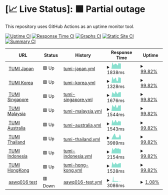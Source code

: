 # [📈 Live Status]: <!--live status--> **🟧 Partial outage**

This repository uses GitHub Actions as an uptime monitor tool.

[![Uptime CI](https://github.com/doquocvinh273/UptimeMonitoring/workflows/Uptime%20CI/badge.svg)](https://github.com/doquocvinh273/UptimeMonitoring/actions?query=workflow%3A%22Uptime+CI%22)
[![Response Time CI](https://github.com/doquocvinh273/UptimeMonitoring/workflows/Response%20Time%20CI/badge.svg)](https://github.com/doquocvinh273/UptimeMonitoring/actions?query=workflow%3A%22Response+Time+CI%22)
[![Graphs CI](https://github.com/doquocvinh273/UptimeMonitoring/workflows/Graphs%20CI/badge.svg)](https://github.com/doquocvinh273/UptimeMonitoring/actions?query=workflow%3A%22Graphs+CI%22)
[![Static Site CI](https://github.com/doquocvinh273/UptimeMonitoring/workflows/Static%20Site%20CI/badge.svg)](https://github.com/doquocvinh273/UptimeMonitoring/actions?query=workflow%3A%22Static+Site+CI%22)
[![Summary CI](https://github.com/doquocvinh273/UptimeMonitoring/workflows/Summary%20CI/badge.svg)](https://github.com/doquocvinh273/UptimeMonitoring/actions?query=workflow%3A%22Summary+CI%22)

<!--start: status pages-->
<!-- This summary is generated by Upptime (https://github.com/upptime/upptime) -->
<!-- Do not edit this manually, your changes will be overwritten -->
<!-- prettier-ignore -->
| URL | Status | History | Response Time | Uptime |
| --- | ------ | ------- | ------------- | ------ |
| <img alt="" src="https://icons.duckduckgo.com/ip3/www.tumi.co.jp.ico" height="13"> [TUMI Japan](https://www.tumi.co.jp) | 🟩 Up | [tumi-japan.yml](https://github.com/doquocvinh273/UptimeMonitoring/commits/HEAD/history/tumi-japan.yml) | <details><summary><img alt="Response time graph" src="./graphs/tumi-japan/response-time-week.png" height="20"> 1838ms</summary><br><a href="https://doquocvinh273.github.io/UptimeMonitoring/history/tumi-japan"><img alt="Response time 1872" src="https://img.shields.io/endpoint?url=https%3A%2F%2Fraw.githubusercontent.com%2Fdoquocvinh273%2FUptimeMonitoring%2FHEAD%2Fapi%2Ftumi-japan%2Fresponse-time.json"></a><br><a href="https://doquocvinh273.github.io/UptimeMonitoring/history/tumi-japan"><img alt="24-hour response time 1821" src="https://img.shields.io/endpoint?url=https%3A%2F%2Fraw.githubusercontent.com%2Fdoquocvinh273%2FUptimeMonitoring%2FHEAD%2Fapi%2Ftumi-japan%2Fresponse-time-day.json"></a><br><a href="https://doquocvinh273.github.io/UptimeMonitoring/history/tumi-japan"><img alt="7-day response time 1838" src="https://img.shields.io/endpoint?url=https%3A%2F%2Fraw.githubusercontent.com%2Fdoquocvinh273%2FUptimeMonitoring%2FHEAD%2Fapi%2Ftumi-japan%2Fresponse-time-week.json"></a><br><a href="https://doquocvinh273.github.io/UptimeMonitoring/history/tumi-japan"><img alt="30-day response time 1998" src="https://img.shields.io/endpoint?url=https%3A%2F%2Fraw.githubusercontent.com%2Fdoquocvinh273%2FUptimeMonitoring%2FHEAD%2Fapi%2Ftumi-japan%2Fresponse-time-month.json"></a><br><a href="https://doquocvinh273.github.io/UptimeMonitoring/history/tumi-japan"><img alt="1-year response time 1872" src="https://img.shields.io/endpoint?url=https%3A%2F%2Fraw.githubusercontent.com%2Fdoquocvinh273%2FUptimeMonitoring%2FHEAD%2Fapi%2Ftumi-japan%2Fresponse-time-year.json"></a></details> | <details><summary><a href="https://doquocvinh273.github.io/UptimeMonitoring/history/tumi-japan">99.82%</a></summary><a href="https://doquocvinh273.github.io/UptimeMonitoring/history/tumi-japan"><img alt="All-time uptime 99.89%" src="https://img.shields.io/endpoint?url=https%3A%2F%2Fraw.githubusercontent.com%2Fdoquocvinh273%2FUptimeMonitoring%2FHEAD%2Fapi%2Ftumi-japan%2Fuptime.json"></a><br><a href="https://doquocvinh273.github.io/UptimeMonitoring/history/tumi-japan"><img alt="24-hour uptime 100.00%" src="https://img.shields.io/endpoint?url=https%3A%2F%2Fraw.githubusercontent.com%2Fdoquocvinh273%2FUptimeMonitoring%2FHEAD%2Fapi%2Ftumi-japan%2Fuptime-day.json"></a><br><a href="https://doquocvinh273.github.io/UptimeMonitoring/history/tumi-japan"><img alt="7-day uptime 99.82%" src="https://img.shields.io/endpoint?url=https%3A%2F%2Fraw.githubusercontent.com%2Fdoquocvinh273%2FUptimeMonitoring%2FHEAD%2Fapi%2Ftumi-japan%2Fuptime-week.json"></a><br><a href="https://doquocvinh273.github.io/UptimeMonitoring/history/tumi-japan"><img alt="30-day uptime 99.83%" src="https://img.shields.io/endpoint?url=https%3A%2F%2Fraw.githubusercontent.com%2Fdoquocvinh273%2FUptimeMonitoring%2FHEAD%2Fapi%2Ftumi-japan%2Fuptime-month.json"></a><br><a href="https://doquocvinh273.github.io/UptimeMonitoring/history/tumi-japan"><img alt="1-year uptime 99.89%" src="https://img.shields.io/endpoint?url=https%3A%2F%2Fraw.githubusercontent.com%2Fdoquocvinh273%2FUptimeMonitoring%2FHEAD%2Fapi%2Ftumi-japan%2Fuptime-year.json"></a></details>
| <img alt="" src="https://icons.duckduckgo.com/ip3/www.tumi.co.kr.ico" height="13"> [TUMI Korea](https://www.tumi.co.kr) | 🟩 Up | [tumi-korea.yml](https://github.com/doquocvinh273/UptimeMonitoring/commits/HEAD/history/tumi-korea.yml) | <details><summary><img alt="Response time graph" src="./graphs/tumi-korea/response-time-week.png" height="20"> 1328ms</summary><br><a href="https://doquocvinh273.github.io/UptimeMonitoring/history/tumi-korea"><img alt="Response time 1593" src="https://img.shields.io/endpoint?url=https%3A%2F%2Fraw.githubusercontent.com%2Fdoquocvinh273%2FUptimeMonitoring%2FHEAD%2Fapi%2Ftumi-korea%2Fresponse-time.json"></a><br><a href="https://doquocvinh273.github.io/UptimeMonitoring/history/tumi-korea"><img alt="24-hour response time 1809" src="https://img.shields.io/endpoint?url=https%3A%2F%2Fraw.githubusercontent.com%2Fdoquocvinh273%2FUptimeMonitoring%2FHEAD%2Fapi%2Ftumi-korea%2Fresponse-time-day.json"></a><br><a href="https://doquocvinh273.github.io/UptimeMonitoring/history/tumi-korea"><img alt="7-day response time 1328" src="https://img.shields.io/endpoint?url=https%3A%2F%2Fraw.githubusercontent.com%2Fdoquocvinh273%2FUptimeMonitoring%2FHEAD%2Fapi%2Ftumi-korea%2Fresponse-time-week.json"></a><br><a href="https://doquocvinh273.github.io/UptimeMonitoring/history/tumi-korea"><img alt="30-day response time 1551" src="https://img.shields.io/endpoint?url=https%3A%2F%2Fraw.githubusercontent.com%2Fdoquocvinh273%2FUptimeMonitoring%2FHEAD%2Fapi%2Ftumi-korea%2Fresponse-time-month.json"></a><br><a href="https://doquocvinh273.github.io/UptimeMonitoring/history/tumi-korea"><img alt="1-year response time 1593" src="https://img.shields.io/endpoint?url=https%3A%2F%2Fraw.githubusercontent.com%2Fdoquocvinh273%2FUptimeMonitoring%2FHEAD%2Fapi%2Ftumi-korea%2Fresponse-time-year.json"></a></details> | <details><summary><a href="https://doquocvinh273.github.io/UptimeMonitoring/history/tumi-korea">99.82%</a></summary><a href="https://doquocvinh273.github.io/UptimeMonitoring/history/tumi-korea"><img alt="All-time uptime 99.92%" src="https://img.shields.io/endpoint?url=https%3A%2F%2Fraw.githubusercontent.com%2Fdoquocvinh273%2FUptimeMonitoring%2FHEAD%2Fapi%2Ftumi-korea%2Fuptime.json"></a><br><a href="https://doquocvinh273.github.io/UptimeMonitoring/history/tumi-korea"><img alt="24-hour uptime 100.00%" src="https://img.shields.io/endpoint?url=https%3A%2F%2Fraw.githubusercontent.com%2Fdoquocvinh273%2FUptimeMonitoring%2FHEAD%2Fapi%2Ftumi-korea%2Fuptime-day.json"></a><br><a href="https://doquocvinh273.github.io/UptimeMonitoring/history/tumi-korea"><img alt="7-day uptime 99.82%" src="https://img.shields.io/endpoint?url=https%3A%2F%2Fraw.githubusercontent.com%2Fdoquocvinh273%2FUptimeMonitoring%2FHEAD%2Fapi%2Ftumi-korea%2Fuptime-week.json"></a><br><a href="https://doquocvinh273.github.io/UptimeMonitoring/history/tumi-korea"><img alt="30-day uptime 99.83%" src="https://img.shields.io/endpoint?url=https%3A%2F%2Fraw.githubusercontent.com%2Fdoquocvinh273%2FUptimeMonitoring%2FHEAD%2Fapi%2Ftumi-korea%2Fuptime-month.json"></a><br><a href="https://doquocvinh273.github.io/UptimeMonitoring/history/tumi-korea"><img alt="1-year uptime 99.92%" src="https://img.shields.io/endpoint?url=https%3A%2F%2Fraw.githubusercontent.com%2Fdoquocvinh273%2FUptimeMonitoring%2FHEAD%2Fapi%2Ftumi-korea%2Fuptime-year.json"></a></details>
| <img alt="" src="https://icons.duckduckgo.com/ip3/www.tumi.sg.ico" height="13"> [TUMI Singapore](https://www.tumi.sg) | 🟩 Up | [tumi-singapore.yml](https://github.com/doquocvinh273/UptimeMonitoring/commits/HEAD/history/tumi-singapore.yml) | <details><summary><img alt="Response time graph" src="./graphs/tumi-singapore/response-time-week.png" height="20"> 1676ms</summary><br><a href="https://doquocvinh273.github.io/UptimeMonitoring/history/tumi-singapore"><img alt="Response time 1704" src="https://img.shields.io/endpoint?url=https%3A%2F%2Fraw.githubusercontent.com%2Fdoquocvinh273%2FUptimeMonitoring%2FHEAD%2Fapi%2Ftumi-singapore%2Fresponse-time.json"></a><br><a href="https://doquocvinh273.github.io/UptimeMonitoring/history/tumi-singapore"><img alt="24-hour response time 2014" src="https://img.shields.io/endpoint?url=https%3A%2F%2Fraw.githubusercontent.com%2Fdoquocvinh273%2FUptimeMonitoring%2FHEAD%2Fapi%2Ftumi-singapore%2Fresponse-time-day.json"></a><br><a href="https://doquocvinh273.github.io/UptimeMonitoring/history/tumi-singapore"><img alt="7-day response time 1676" src="https://img.shields.io/endpoint?url=https%3A%2F%2Fraw.githubusercontent.com%2Fdoquocvinh273%2FUptimeMonitoring%2FHEAD%2Fapi%2Ftumi-singapore%2Fresponse-time-week.json"></a><br><a href="https://doquocvinh273.github.io/UptimeMonitoring/history/tumi-singapore"><img alt="30-day response time 1755" src="https://img.shields.io/endpoint?url=https%3A%2F%2Fraw.githubusercontent.com%2Fdoquocvinh273%2FUptimeMonitoring%2FHEAD%2Fapi%2Ftumi-singapore%2Fresponse-time-month.json"></a><br><a href="https://doquocvinh273.github.io/UptimeMonitoring/history/tumi-singapore"><img alt="1-year response time 1704" src="https://img.shields.io/endpoint?url=https%3A%2F%2Fraw.githubusercontent.com%2Fdoquocvinh273%2FUptimeMonitoring%2FHEAD%2Fapi%2Ftumi-singapore%2Fresponse-time-year.json"></a></details> | <details><summary><a href="https://doquocvinh273.github.io/UptimeMonitoring/history/tumi-singapore">99.82%</a></summary><a href="https://doquocvinh273.github.io/UptimeMonitoring/history/tumi-singapore"><img alt="All-time uptime 99.92%" src="https://img.shields.io/endpoint?url=https%3A%2F%2Fraw.githubusercontent.com%2Fdoquocvinh273%2FUptimeMonitoring%2FHEAD%2Fapi%2Ftumi-singapore%2Fuptime.json"></a><br><a href="https://doquocvinh273.github.io/UptimeMonitoring/history/tumi-singapore"><img alt="24-hour uptime 100.00%" src="https://img.shields.io/endpoint?url=https%3A%2F%2Fraw.githubusercontent.com%2Fdoquocvinh273%2FUptimeMonitoring%2FHEAD%2Fapi%2Ftumi-singapore%2Fuptime-day.json"></a><br><a href="https://doquocvinh273.github.io/UptimeMonitoring/history/tumi-singapore"><img alt="7-day uptime 99.82%" src="https://img.shields.io/endpoint?url=https%3A%2F%2Fraw.githubusercontent.com%2Fdoquocvinh273%2FUptimeMonitoring%2FHEAD%2Fapi%2Ftumi-singapore%2Fuptime-week.json"></a><br><a href="https://doquocvinh273.github.io/UptimeMonitoring/history/tumi-singapore"><img alt="30-day uptime 99.83%" src="https://img.shields.io/endpoint?url=https%3A%2F%2Fraw.githubusercontent.com%2Fdoquocvinh273%2FUptimeMonitoring%2FHEAD%2Fapi%2Ftumi-singapore%2Fuptime-month.json"></a><br><a href="https://doquocvinh273.github.io/UptimeMonitoring/history/tumi-singapore"><img alt="1-year uptime 99.92%" src="https://img.shields.io/endpoint?url=https%3A%2F%2Fraw.githubusercontent.com%2Fdoquocvinh273%2FUptimeMonitoring%2FHEAD%2Fapi%2Ftumi-singapore%2Fuptime-year.json"></a></details>
| <img alt="" src="https://icons.duckduckgo.com/ip3/www.tumi.my.ico" height="13"> [TUMI Malaysia](https://www.tumi.my) | 🟩 Up | [tumi-malaysia.yml](https://github.com/doquocvinh273/UptimeMonitoring/commits/HEAD/history/tumi-malaysia.yml) | <details><summary><img alt="Response time graph" src="./graphs/tumi-malaysia/response-time-week.png" height="20"> 1544ms</summary><br><a href="https://doquocvinh273.github.io/UptimeMonitoring/history/tumi-malaysia"><img alt="Response time 1743" src="https://img.shields.io/endpoint?url=https%3A%2F%2Fraw.githubusercontent.com%2Fdoquocvinh273%2FUptimeMonitoring%2FHEAD%2Fapi%2Ftumi-malaysia%2Fresponse-time.json"></a><br><a href="https://doquocvinh273.github.io/UptimeMonitoring/history/tumi-malaysia"><img alt="24-hour response time 1817" src="https://img.shields.io/endpoint?url=https%3A%2F%2Fraw.githubusercontent.com%2Fdoquocvinh273%2FUptimeMonitoring%2FHEAD%2Fapi%2Ftumi-malaysia%2Fresponse-time-day.json"></a><br><a href="https://doquocvinh273.github.io/UptimeMonitoring/history/tumi-malaysia"><img alt="7-day response time 1544" src="https://img.shields.io/endpoint?url=https%3A%2F%2Fraw.githubusercontent.com%2Fdoquocvinh273%2FUptimeMonitoring%2FHEAD%2Fapi%2Ftumi-malaysia%2Fresponse-time-week.json"></a><br><a href="https://doquocvinh273.github.io/UptimeMonitoring/history/tumi-malaysia"><img alt="30-day response time 1740" src="https://img.shields.io/endpoint?url=https%3A%2F%2Fraw.githubusercontent.com%2Fdoquocvinh273%2FUptimeMonitoring%2FHEAD%2Fapi%2Ftumi-malaysia%2Fresponse-time-month.json"></a><br><a href="https://doquocvinh273.github.io/UptimeMonitoring/history/tumi-malaysia"><img alt="1-year response time 1743" src="https://img.shields.io/endpoint?url=https%3A%2F%2Fraw.githubusercontent.com%2Fdoquocvinh273%2FUptimeMonitoring%2FHEAD%2Fapi%2Ftumi-malaysia%2Fresponse-time-year.json"></a></details> | <details><summary><a href="https://doquocvinh273.github.io/UptimeMonitoring/history/tumi-malaysia">99.82%</a></summary><a href="https://doquocvinh273.github.io/UptimeMonitoring/history/tumi-malaysia"><img alt="All-time uptime 99.92%" src="https://img.shields.io/endpoint?url=https%3A%2F%2Fraw.githubusercontent.com%2Fdoquocvinh273%2FUptimeMonitoring%2FHEAD%2Fapi%2Ftumi-malaysia%2Fuptime.json"></a><br><a href="https://doquocvinh273.github.io/UptimeMonitoring/history/tumi-malaysia"><img alt="24-hour uptime 100.00%" src="https://img.shields.io/endpoint?url=https%3A%2F%2Fraw.githubusercontent.com%2Fdoquocvinh273%2FUptimeMonitoring%2FHEAD%2Fapi%2Ftumi-malaysia%2Fuptime-day.json"></a><br><a href="https://doquocvinh273.github.io/UptimeMonitoring/history/tumi-malaysia"><img alt="7-day uptime 99.82%" src="https://img.shields.io/endpoint?url=https%3A%2F%2Fraw.githubusercontent.com%2Fdoquocvinh273%2FUptimeMonitoring%2FHEAD%2Fapi%2Ftumi-malaysia%2Fuptime-week.json"></a><br><a href="https://doquocvinh273.github.io/UptimeMonitoring/history/tumi-malaysia"><img alt="30-day uptime 99.83%" src="https://img.shields.io/endpoint?url=https%3A%2F%2Fraw.githubusercontent.com%2Fdoquocvinh273%2FUptimeMonitoring%2FHEAD%2Fapi%2Ftumi-malaysia%2Fuptime-month.json"></a><br><a href="https://doquocvinh273.github.io/UptimeMonitoring/history/tumi-malaysia"><img alt="1-year uptime 99.92%" src="https://img.shields.io/endpoint?url=https%3A%2F%2Fraw.githubusercontent.com%2Fdoquocvinh273%2FUptimeMonitoring%2FHEAD%2Fapi%2Ftumi-malaysia%2Fuptime-year.json"></a></details>
| <img alt="" src="https://icons.duckduckgo.com/ip3/www.tumi.com.au.ico" height="13"> [TUMI Australia](https://www.tumi.com.au) | 🟩 Up | [tumi-australia.yml](https://github.com/doquocvinh273/UptimeMonitoring/commits/HEAD/history/tumi-australia.yml) | <details><summary><img alt="Response time graph" src="./graphs/tumi-australia/response-time-week.png" height="20"> 1543ms</summary><br><a href="https://doquocvinh273.github.io/UptimeMonitoring/history/tumi-australia"><img alt="Response time 1661" src="https://img.shields.io/endpoint?url=https%3A%2F%2Fraw.githubusercontent.com%2Fdoquocvinh273%2FUptimeMonitoring%2FHEAD%2Fapi%2Ftumi-australia%2Fresponse-time.json"></a><br><a href="https://doquocvinh273.github.io/UptimeMonitoring/history/tumi-australia"><img alt="24-hour response time 2001" src="https://img.shields.io/endpoint?url=https%3A%2F%2Fraw.githubusercontent.com%2Fdoquocvinh273%2FUptimeMonitoring%2FHEAD%2Fapi%2Ftumi-australia%2Fresponse-time-day.json"></a><br><a href="https://doquocvinh273.github.io/UptimeMonitoring/history/tumi-australia"><img alt="7-day response time 1543" src="https://img.shields.io/endpoint?url=https%3A%2F%2Fraw.githubusercontent.com%2Fdoquocvinh273%2FUptimeMonitoring%2FHEAD%2Fapi%2Ftumi-australia%2Fresponse-time-week.json"></a><br><a href="https://doquocvinh273.github.io/UptimeMonitoring/history/tumi-australia"><img alt="30-day response time 1636" src="https://img.shields.io/endpoint?url=https%3A%2F%2Fraw.githubusercontent.com%2Fdoquocvinh273%2FUptimeMonitoring%2FHEAD%2Fapi%2Ftumi-australia%2Fresponse-time-month.json"></a><br><a href="https://doquocvinh273.github.io/UptimeMonitoring/history/tumi-australia"><img alt="1-year response time 1661" src="https://img.shields.io/endpoint?url=https%3A%2F%2Fraw.githubusercontent.com%2Fdoquocvinh273%2FUptimeMonitoring%2FHEAD%2Fapi%2Ftumi-australia%2Fresponse-time-year.json"></a></details> | <details><summary><a href="https://doquocvinh273.github.io/UptimeMonitoring/history/tumi-australia">99.82%</a></summary><a href="https://doquocvinh273.github.io/UptimeMonitoring/history/tumi-australia"><img alt="All-time uptime 99.92%" src="https://img.shields.io/endpoint?url=https%3A%2F%2Fraw.githubusercontent.com%2Fdoquocvinh273%2FUptimeMonitoring%2FHEAD%2Fapi%2Ftumi-australia%2Fuptime.json"></a><br><a href="https://doquocvinh273.github.io/UptimeMonitoring/history/tumi-australia"><img alt="24-hour uptime 100.00%" src="https://img.shields.io/endpoint?url=https%3A%2F%2Fraw.githubusercontent.com%2Fdoquocvinh273%2FUptimeMonitoring%2FHEAD%2Fapi%2Ftumi-australia%2Fuptime-day.json"></a><br><a href="https://doquocvinh273.github.io/UptimeMonitoring/history/tumi-australia"><img alt="7-day uptime 99.82%" src="https://img.shields.io/endpoint?url=https%3A%2F%2Fraw.githubusercontent.com%2Fdoquocvinh273%2FUptimeMonitoring%2FHEAD%2Fapi%2Ftumi-australia%2Fuptime-week.json"></a><br><a href="https://doquocvinh273.github.io/UptimeMonitoring/history/tumi-australia"><img alt="30-day uptime 99.83%" src="https://img.shields.io/endpoint?url=https%3A%2F%2Fraw.githubusercontent.com%2Fdoquocvinh273%2FUptimeMonitoring%2FHEAD%2Fapi%2Ftumi-australia%2Fuptime-month.json"></a><br><a href="https://doquocvinh273.github.io/UptimeMonitoring/history/tumi-australia"><img alt="1-year uptime 99.92%" src="https://img.shields.io/endpoint?url=https%3A%2F%2Fraw.githubusercontent.com%2Fdoquocvinh273%2FUptimeMonitoring%2FHEAD%2Fapi%2Ftumi-australia%2Fuptime-year.json"></a></details>
| <img alt="" src="https://icons.duckduckgo.com/ip3/www.tumi.co.th.ico" height="13"> [TUMI Thailand](https://www.tumi.co.th/th/home) | 🟩 Up | [tumi-thailand.yml](https://github.com/doquocvinh273/UptimeMonitoring/commits/HEAD/history/tumi-thailand.yml) | <details><summary><img alt="Response time graph" src="./graphs/tumi-thailand/response-time-week.png" height="20"> 3989ms</summary><br><a href="https://doquocvinh273.github.io/UptimeMonitoring/history/tumi-thailand"><img alt="Response time 3602" src="https://img.shields.io/endpoint?url=https%3A%2F%2Fraw.githubusercontent.com%2Fdoquocvinh273%2FUptimeMonitoring%2FHEAD%2Fapi%2Ftumi-thailand%2Fresponse-time.json"></a><br><a href="https://doquocvinh273.github.io/UptimeMonitoring/history/tumi-thailand"><img alt="24-hour response time 2561" src="https://img.shields.io/endpoint?url=https%3A%2F%2Fraw.githubusercontent.com%2Fdoquocvinh273%2FUptimeMonitoring%2FHEAD%2Fapi%2Ftumi-thailand%2Fresponse-time-day.json"></a><br><a href="https://doquocvinh273.github.io/UptimeMonitoring/history/tumi-thailand"><img alt="7-day response time 3989" src="https://img.shields.io/endpoint?url=https%3A%2F%2Fraw.githubusercontent.com%2Fdoquocvinh273%2FUptimeMonitoring%2FHEAD%2Fapi%2Ftumi-thailand%2Fresponse-time-week.json"></a><br><a href="https://doquocvinh273.github.io/UptimeMonitoring/history/tumi-thailand"><img alt="30-day response time 3409" src="https://img.shields.io/endpoint?url=https%3A%2F%2Fraw.githubusercontent.com%2Fdoquocvinh273%2FUptimeMonitoring%2FHEAD%2Fapi%2Ftumi-thailand%2Fresponse-time-month.json"></a><br><a href="https://doquocvinh273.github.io/UptimeMonitoring/history/tumi-thailand"><img alt="1-year response time 3602" src="https://img.shields.io/endpoint?url=https%3A%2F%2Fraw.githubusercontent.com%2Fdoquocvinh273%2FUptimeMonitoring%2FHEAD%2Fapi%2Ftumi-thailand%2Fresponse-time-year.json"></a></details> | <details><summary><a href="https://doquocvinh273.github.io/UptimeMonitoring/history/tumi-thailand">99.82%</a></summary><a href="https://doquocvinh273.github.io/UptimeMonitoring/history/tumi-thailand"><img alt="All-time uptime 99.92%" src="https://img.shields.io/endpoint?url=https%3A%2F%2Fraw.githubusercontent.com%2Fdoquocvinh273%2FUptimeMonitoring%2FHEAD%2Fapi%2Ftumi-thailand%2Fuptime.json"></a><br><a href="https://doquocvinh273.github.io/UptimeMonitoring/history/tumi-thailand"><img alt="24-hour uptime 100.00%" src="https://img.shields.io/endpoint?url=https%3A%2F%2Fraw.githubusercontent.com%2Fdoquocvinh273%2FUptimeMonitoring%2FHEAD%2Fapi%2Ftumi-thailand%2Fuptime-day.json"></a><br><a href="https://doquocvinh273.github.io/UptimeMonitoring/history/tumi-thailand"><img alt="7-day uptime 99.82%" src="https://img.shields.io/endpoint?url=https%3A%2F%2Fraw.githubusercontent.com%2Fdoquocvinh273%2FUptimeMonitoring%2FHEAD%2Fapi%2Ftumi-thailand%2Fuptime-week.json"></a><br><a href="https://doquocvinh273.github.io/UptimeMonitoring/history/tumi-thailand"><img alt="30-day uptime 99.83%" src="https://img.shields.io/endpoint?url=https%3A%2F%2Fraw.githubusercontent.com%2Fdoquocvinh273%2FUptimeMonitoring%2FHEAD%2Fapi%2Ftumi-thailand%2Fuptime-month.json"></a><br><a href="https://doquocvinh273.github.io/UptimeMonitoring/history/tumi-thailand"><img alt="1-year uptime 99.92%" src="https://img.shields.io/endpoint?url=https%3A%2F%2Fraw.githubusercontent.com%2Fdoquocvinh273%2FUptimeMonitoring%2FHEAD%2Fapi%2Ftumi-thailand%2Fuptime-year.json"></a></details>
| <img alt="" src="https://icons.duckduckgo.com/ip3/www.tumi.co.id.ico" height="13"> [TUMI Indonesia](https://www.tumi.co.id/id/home) | 🟩 Up | [tumi-indonesia.yml](https://github.com/doquocvinh273/UptimeMonitoring/commits/HEAD/history/tumi-indonesia.yml) | <details><summary><img alt="Response time graph" src="./graphs/tumi-indonesia/response-time-week.png" height="20"> 2154ms</summary><br><a href="https://doquocvinh273.github.io/UptimeMonitoring/history/tumi-indonesia"><img alt="Response time 2181" src="https://img.shields.io/endpoint?url=https%3A%2F%2Fraw.githubusercontent.com%2Fdoquocvinh273%2FUptimeMonitoring%2FHEAD%2Fapi%2Ftumi-indonesia%2Fresponse-time.json"></a><br><a href="https://doquocvinh273.github.io/UptimeMonitoring/history/tumi-indonesia"><img alt="24-hour response time 2033" src="https://img.shields.io/endpoint?url=https%3A%2F%2Fraw.githubusercontent.com%2Fdoquocvinh273%2FUptimeMonitoring%2FHEAD%2Fapi%2Ftumi-indonesia%2Fresponse-time-day.json"></a><br><a href="https://doquocvinh273.github.io/UptimeMonitoring/history/tumi-indonesia"><img alt="7-day response time 2154" src="https://img.shields.io/endpoint?url=https%3A%2F%2Fraw.githubusercontent.com%2Fdoquocvinh273%2FUptimeMonitoring%2FHEAD%2Fapi%2Ftumi-indonesia%2Fresponse-time-week.json"></a><br><a href="https://doquocvinh273.github.io/UptimeMonitoring/history/tumi-indonesia"><img alt="30-day response time 2313" src="https://img.shields.io/endpoint?url=https%3A%2F%2Fraw.githubusercontent.com%2Fdoquocvinh273%2FUptimeMonitoring%2FHEAD%2Fapi%2Ftumi-indonesia%2Fresponse-time-month.json"></a><br><a href="https://doquocvinh273.github.io/UptimeMonitoring/history/tumi-indonesia"><img alt="1-year response time 2181" src="https://img.shields.io/endpoint?url=https%3A%2F%2Fraw.githubusercontent.com%2Fdoquocvinh273%2FUptimeMonitoring%2FHEAD%2Fapi%2Ftumi-indonesia%2Fresponse-time-year.json"></a></details> | <details><summary><a href="https://doquocvinh273.github.io/UptimeMonitoring/history/tumi-indonesia">99.82%</a></summary><a href="https://doquocvinh273.github.io/UptimeMonitoring/history/tumi-indonesia"><img alt="All-time uptime 99.92%" src="https://img.shields.io/endpoint?url=https%3A%2F%2Fraw.githubusercontent.com%2Fdoquocvinh273%2FUptimeMonitoring%2FHEAD%2Fapi%2Ftumi-indonesia%2Fuptime.json"></a><br><a href="https://doquocvinh273.github.io/UptimeMonitoring/history/tumi-indonesia"><img alt="24-hour uptime 100.00%" src="https://img.shields.io/endpoint?url=https%3A%2F%2Fraw.githubusercontent.com%2Fdoquocvinh273%2FUptimeMonitoring%2FHEAD%2Fapi%2Ftumi-indonesia%2Fuptime-day.json"></a><br><a href="https://doquocvinh273.github.io/UptimeMonitoring/history/tumi-indonesia"><img alt="7-day uptime 99.82%" src="https://img.shields.io/endpoint?url=https%3A%2F%2Fraw.githubusercontent.com%2Fdoquocvinh273%2FUptimeMonitoring%2FHEAD%2Fapi%2Ftumi-indonesia%2Fuptime-week.json"></a><br><a href="https://doquocvinh273.github.io/UptimeMonitoring/history/tumi-indonesia"><img alt="30-day uptime 99.83%" src="https://img.shields.io/endpoint?url=https%3A%2F%2Fraw.githubusercontent.com%2Fdoquocvinh273%2FUptimeMonitoring%2FHEAD%2Fapi%2Ftumi-indonesia%2Fuptime-month.json"></a><br><a href="https://doquocvinh273.github.io/UptimeMonitoring/history/tumi-indonesia"><img alt="1-year uptime 99.92%" src="https://img.shields.io/endpoint?url=https%3A%2F%2Fraw.githubusercontent.com%2Fdoquocvinh273%2FUptimeMonitoring%2FHEAD%2Fapi%2Ftumi-indonesia%2Fuptime-year.json"></a></details>
| <img alt="" src="https://icons.duckduckgo.com/ip3/www.tumi-hk.com.ico" height="13"> [TUMI HongKong](https://www.tumi-hk.com/en/home) | 🟩 Up | [tumi-hong-kong.yml](https://github.com/doquocvinh273/UptimeMonitoring/commits/HEAD/history/tumi-hong-kong.yml) | <details><summary><img alt="Response time graph" src="./graphs/tumi-hong-kong/response-time-week.png" height="20"> 1528ms</summary><br><a href="https://doquocvinh273.github.io/UptimeMonitoring/history/tumi-hong-kong"><img alt="Response time 1652" src="https://img.shields.io/endpoint?url=https%3A%2F%2Fraw.githubusercontent.com%2Fdoquocvinh273%2FUptimeMonitoring%2FHEAD%2Fapi%2Ftumi-hong-kong%2Fresponse-time.json"></a><br><a href="https://doquocvinh273.github.io/UptimeMonitoring/history/tumi-hong-kong"><img alt="24-hour response time 1699" src="https://img.shields.io/endpoint?url=https%3A%2F%2Fraw.githubusercontent.com%2Fdoquocvinh273%2FUptimeMonitoring%2FHEAD%2Fapi%2Ftumi-hong-kong%2Fresponse-time-day.json"></a><br><a href="https://doquocvinh273.github.io/UptimeMonitoring/history/tumi-hong-kong"><img alt="7-day response time 1528" src="https://img.shields.io/endpoint?url=https%3A%2F%2Fraw.githubusercontent.com%2Fdoquocvinh273%2FUptimeMonitoring%2FHEAD%2Fapi%2Ftumi-hong-kong%2Fresponse-time-week.json"></a><br><a href="https://doquocvinh273.github.io/UptimeMonitoring/history/tumi-hong-kong"><img alt="30-day response time 1611" src="https://img.shields.io/endpoint?url=https%3A%2F%2Fraw.githubusercontent.com%2Fdoquocvinh273%2FUptimeMonitoring%2FHEAD%2Fapi%2Ftumi-hong-kong%2Fresponse-time-month.json"></a><br><a href="https://doquocvinh273.github.io/UptimeMonitoring/history/tumi-hong-kong"><img alt="1-year response time 1652" src="https://img.shields.io/endpoint?url=https%3A%2F%2Fraw.githubusercontent.com%2Fdoquocvinh273%2FUptimeMonitoring%2FHEAD%2Fapi%2Ftumi-hong-kong%2Fresponse-time-year.json"></a></details> | <details><summary><a href="https://doquocvinh273.github.io/UptimeMonitoring/history/tumi-hong-kong">99.82%</a></summary><a href="https://doquocvinh273.github.io/UptimeMonitoring/history/tumi-hong-kong"><img alt="All-time uptime 99.92%" src="https://img.shields.io/endpoint?url=https%3A%2F%2Fraw.githubusercontent.com%2Fdoquocvinh273%2FUptimeMonitoring%2FHEAD%2Fapi%2Ftumi-hong-kong%2Fuptime.json"></a><br><a href="https://doquocvinh273.github.io/UptimeMonitoring/history/tumi-hong-kong"><img alt="24-hour uptime 100.00%" src="https://img.shields.io/endpoint?url=https%3A%2F%2Fraw.githubusercontent.com%2Fdoquocvinh273%2FUptimeMonitoring%2FHEAD%2Fapi%2Ftumi-hong-kong%2Fuptime-day.json"></a><br><a href="https://doquocvinh273.github.io/UptimeMonitoring/history/tumi-hong-kong"><img alt="7-day uptime 99.82%" src="https://img.shields.io/endpoint?url=https%3A%2F%2Fraw.githubusercontent.com%2Fdoquocvinh273%2FUptimeMonitoring%2FHEAD%2Fapi%2Ftumi-hong-kong%2Fuptime-week.json"></a><br><a href="https://doquocvinh273.github.io/UptimeMonitoring/history/tumi-hong-kong"><img alt="30-day uptime 99.83%" src="https://img.shields.io/endpoint?url=https%3A%2F%2Fraw.githubusercontent.com%2Fdoquocvinh273%2FUptimeMonitoring%2FHEAD%2Fapi%2Ftumi-hong-kong%2Fuptime-month.json"></a><br><a href="https://doquocvinh273.github.io/UptimeMonitoring/history/tumi-hong-kong"><img alt="1-year uptime 99.92%" src="https://img.shields.io/endpoint?url=https%3A%2F%2Fraw.githubusercontent.com%2Fdoquocvinh273%2FUptimeMonitoring%2FHEAD%2Fapi%2Ftumi-hong-kong%2Fuptime-year.json"></a></details>
| <img alt="" src="https://icons.duckduckgo.com/ip3/aawq-016.dx.commercecloud.salesforce.com.ico" height="13"> [aawq016 test](https://aawq-016.dx.commercecloud.salesforce.com/s/Tumi_MY/home) | 🟥 Down | [aawq016-test.yml](https://github.com/doquocvinh273/UptimeMonitoring/commits/HEAD/history/aawq016-test.yml) | <details><summary><img alt="Response time graph" src="./graphs/aawq016-test/response-time-week.png" height="20"> 3086ms</summary><br><a href="https://doquocvinh273.github.io/UptimeMonitoring/history/aawq016-test"><img alt="Response time 3111" src="https://img.shields.io/endpoint?url=https%3A%2F%2Fraw.githubusercontent.com%2Fdoquocvinh273%2FUptimeMonitoring%2FHEAD%2Fapi%2Faawq016-test%2Fresponse-time.json"></a><br><a href="https://doquocvinh273.github.io/UptimeMonitoring/history/aawq016-test"><img alt="24-hour response time 689" src="https://img.shields.io/endpoint?url=https%3A%2F%2Fraw.githubusercontent.com%2Fdoquocvinh273%2FUptimeMonitoring%2FHEAD%2Fapi%2Faawq016-test%2Fresponse-time-day.json"></a><br><a href="https://doquocvinh273.github.io/UptimeMonitoring/history/aawq016-test"><img alt="7-day response time 3086" src="https://img.shields.io/endpoint?url=https%3A%2F%2Fraw.githubusercontent.com%2Fdoquocvinh273%2FUptimeMonitoring%2FHEAD%2Fapi%2Faawq016-test%2Fresponse-time-week.json"></a><br><a href="https://doquocvinh273.github.io/UptimeMonitoring/history/aawq016-test"><img alt="30-day response time 2576" src="https://img.shields.io/endpoint?url=https%3A%2F%2Fraw.githubusercontent.com%2Fdoquocvinh273%2FUptimeMonitoring%2FHEAD%2Fapi%2Faawq016-test%2Fresponse-time-month.json"></a><br><a href="https://doquocvinh273.github.io/UptimeMonitoring/history/aawq016-test"><img alt="1-year response time 3111" src="https://img.shields.io/endpoint?url=https%3A%2F%2Fraw.githubusercontent.com%2Fdoquocvinh273%2FUptimeMonitoring%2FHEAD%2Fapi%2Faawq016-test%2Fresponse-time-year.json"></a></details> | <details><summary><a href="https://doquocvinh273.github.io/UptimeMonitoring/history/aawq016-test">1.08%</a></summary><a href="https://doquocvinh273.github.io/UptimeMonitoring/history/aawq016-test"><img alt="All-time uptime 13.46%" src="https://img.shields.io/endpoint?url=https%3A%2F%2Fraw.githubusercontent.com%2Fdoquocvinh273%2FUptimeMonitoring%2FHEAD%2Fapi%2Faawq016-test%2Fuptime.json"></a><br><a href="https://doquocvinh273.github.io/UptimeMonitoring/history/aawq016-test"><img alt="24-hour uptime 0.00%" src="https://img.shields.io/endpoint?url=https%3A%2F%2Fraw.githubusercontent.com%2Fdoquocvinh273%2FUptimeMonitoring%2FHEAD%2Fapi%2Faawq016-test%2Fuptime-day.json"></a><br><a href="https://doquocvinh273.github.io/UptimeMonitoring/history/aawq016-test"><img alt="7-day uptime 1.08%" src="https://img.shields.io/endpoint?url=https%3A%2F%2Fraw.githubusercontent.com%2Fdoquocvinh273%2FUptimeMonitoring%2FHEAD%2Fapi%2Faawq016-test%2Fuptime-week.json"></a><br><a href="https://doquocvinh273.github.io/UptimeMonitoring/history/aawq016-test"><img alt="30-day uptime 0.00%" src="https://img.shields.io/endpoint?url=https%3A%2F%2Fraw.githubusercontent.com%2Fdoquocvinh273%2FUptimeMonitoring%2FHEAD%2Fapi%2Faawq016-test%2Fuptime-month.json"></a><br><a href="https://doquocvinh273.github.io/UptimeMonitoring/history/aawq016-test"><img alt="1-year uptime 13.46%" src="https://img.shields.io/endpoint?url=https%3A%2F%2Fraw.githubusercontent.com%2Fdoquocvinh273%2FUptimeMonitoring%2FHEAD%2Fapi%2Faawq016-test%2Fuptime-year.json"></a></details>

<!--end: status pages-->
